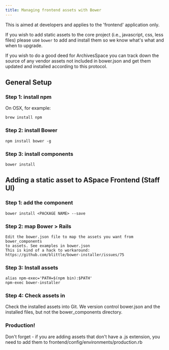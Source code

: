 ```yaml
---
title: Managing frontend assets with Bower
---
```


This is aimed at developers and applies to the 'frontend' application only.

If you wish to add static assets to the core project (i.e., javascript, css,
less files) please use `bower` to add and install them so we know what's what
and when to upgrade.

If you wish to do a good deed for ArchivesSpace you can track down the source
of any vendor assets not included in bower.json and get them updated and
installed according to this protocol.

## General Setup

### Step 1: install npm

On OSX, for example:
```shell
brew install npm
```
### Step 2: install Bower
```shell
npm install bower -g
```
### Step 3: install components
```shell
bower install
```
## Adding a static asset to ASpace Frontend (Staff UI)

### Step 1: add the component
```shell
bower install <PACKAGE NAME> --save
```
### Step 2: map Bower > Rails

    Edit the bower.json file to map the assets you want from bower_components
    to assets. See examples in bower.json
    This is kind of a hack to workaround:
    https://github.com/blittle/bower-installer/issues/75

### Step 3: Install assets
```shell
alias npm-exec='PATH=$(npm bin):$PATH'
npm-exec bower-installer
```
### Step 4: Check assets in

Check the installed assets into Git. We version control bower.json and the
installed files, but not the bower_components directory.

### Production!

Don't forget - if you are adding assets that don't have a .js extension, you
need to add them to frontend/config/environments/production.rb
